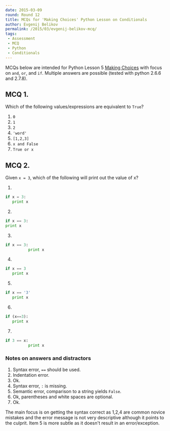 ```yaml
---
date: 2015-03-09
round: Round 12
title: MCQs for 'Making Choices' Python Lesson on Conditionals
author: Evgenij Belikov
permalink: /2015/03/evgenij-belikov-mcq/
tags:
 - Assessment
 - MCQ
 - Python
 - Conditionals
---
```


MCQs below are intended for Python Lesson 5 [Making Choices](http://swcarpentry.github.io/python-novice-inflammation/05-cond.html) with focus on `and`, `or`, and `if`.
Multiple answers are possible (tested with python 2.6.6 and 2.7.8).

## MCQ 1.

Which of the following values/expressions are equivalent to `True`?

1. `0`
2. `1`
3. `2`
4. `'word'`
5. `[1,2,3]`
6. `x and False`
7. `True or x`


## MCQ 2.

Given `x = 3`, which of the following will print out the value of x?

1. 
```python
if x = 3:
   print x
```

2.
```python
if x == 3:
print x
```

3.
```python
if x == 3:
          print x
```

4.
```python
if x == 3
   print x
```

5.
```python
if x == '3'
   print x
```

6.
```python
if (x==3):
   print x
```

7.
```python
if 3 == x:
          print x
```

### Notes on answers and distractors

1. Syntax error, `==` should be used.
2. Indentation error.
3. Ok.
4. Syntax error, `:` is missing.
5. Semantic error, comparison to a string yields `False`.
6. Ok, parentheses and white spaces are optional.
7. Ok.

The main focus is on getting the syntax correct as 1,2,4 are common novice mistakes and the error message is 
not very descriptive although it points to the culprit. Item 5 is more subtle as it doesn't result in an error/exception.



